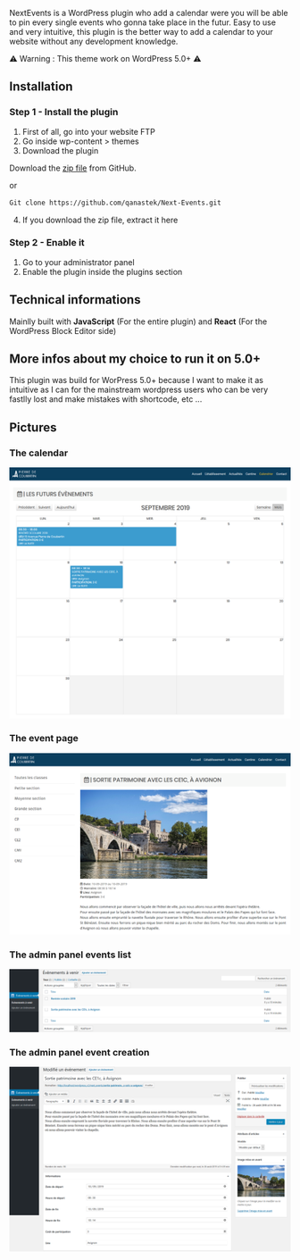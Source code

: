 NextEvents is a WordPress plugin who add a calendar were you will be able to pin every single events who gonna take place in the futur.
Easy to use and very intuitive, this plugin is the better way to add a calendar to your website without any development knowledge.

⚠️ Warning : This theme work on WordPress 5.0+ ⚠️

## Installation

### Step 1 - Install the plugin

1) First of all, go into your website FTP
2) Go inside wp-content > themes
3) Download the plugin

Download the [zip file](https://github.com/qanastek/Next-Events/archive/master.zip) from GitHub.

or

```bash
Git clone https://github.com/qanastek/Next-Events.git
```

4) If you download the zip file, extract it here

### Step 2 - Enable it

1) Go to your administrator panel
2) Enable the plugin inside the plugins section

## Technical informations

Mainlly built with **JavaScript** (For the entire plugin) and **React** (For the WordPress Block Editor side)

## More infos about my choice to run it on 5.0+

This plugin was build for WorPress 5.0+ because I want to make it as intuitive as I can for the mainstream wordpress users who can be very fastlly lost and make mistakes with shortcode, etc ...

## Pictures

### The calendar

![The calendar](demo_pictures/userFrontEnd.png)

### The event page
![The event page](demo_pictures/userFrontEnd2.png)

### The admin panel events list

![Admin panel list](demo_pictures/adminFrontEnd1.png)

### The admin panel event creation

![Admin panel creation](demo_pictures/adminFrontEnd2.png)
